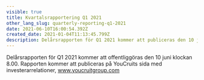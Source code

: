 ```yaml
---
visible: true
title: Kvartalsrapportering Q1 2021
other_lang_slug: quarterly-reporting-q1-2021
date: 2021-06-10T16:00:54.392Z
created_date: 2021-01-04T11:13:45.799Z
description: Delårsrapporten för Q1 2021 kommer att publiceras den 10 juni
---
```

Delårsrapporten för Q1 2021 kommer att offentliggöras den 10 juni klockan 8.00. Rapporten kommer att publiceras på YouCruits sida med investerarrelationer, www.youcruitgroup.com